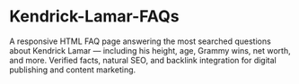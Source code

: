 # Kendrick-Lamar-FAQs
A responsive HTML FAQ page answering the most searched questions about Kendrick Lamar — including his height, age, Grammy wins, net worth, and more. Verified facts, natural SEO, and backlink integration for digital publishing and content marketing.
